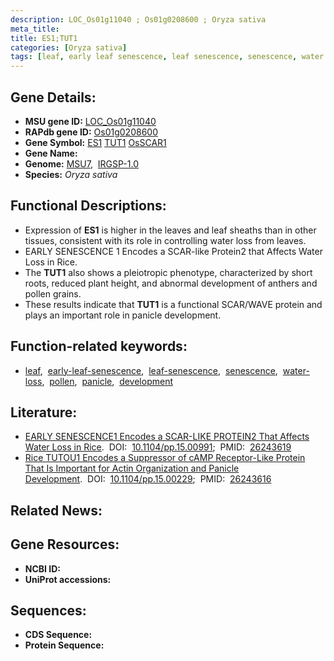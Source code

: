 ```yaml
---
description: LOC_Os01g11040 ; Os01g0208600 ; Oryza sativa
meta_title:
title: ES1;TUT1
categories: [Oryza sativa]
tags: [leaf, early leaf senescence, leaf senescence, senescence, water loss, pollen, panicle, development]
---
```


## Gene Details:
- **MSU gene ID:** [LOC_Os01g11040](http://rice.uga.edu/cgi-bin/ORF_infopage.cgi?orf=LOC_Os01g11040)  
- **RAPdb gene ID:** [Os01g0208600](https://rapdb.dna.affrc.go.jp/locus/?name=Os01g0208600)  
- **Gene Symbol:** <u>ES1</u>&nbsp;<u>TUT1</u>&nbsp;<u>OsSCAR1</u>
- **Gene Name:**
- **Genome:**  [MSU7](http://rice.uga.edu/),&nbsp;&nbsp;[IRGSP-1.0](https://rapdb.dna.affrc.go.jp/download/irgsp1.html)
- **Species:** *Oryza sativa*

## Functional Descriptions:
   - Expression of **ES1** is higher in the leaves and leaf sheaths than in other tissues, consistent with its role in controlling water loss from leaves.
   - EARLY SENESCENCE 1 Encodes a SCAR-like Protein2 that Affects Water Loss in Rice.
   - The **TUT1** also shows a pleiotropic phenotype, characterized by short roots, reduced plant height, and abnormal development of anthers and pollen grains.
   - These results indicate that **TUT1** is a functional SCAR/WAVE protein and plays an important role in panicle development.

## Function-related keywords:
   - [leaf](/tags/leaf/),&nbsp;&nbsp;[early-leaf-senescence](/tags/early-leaf-senescence/),&nbsp;&nbsp;[leaf-senescence](/tags/leaf-senescence/),&nbsp;&nbsp;[senescence](/tags/senescence/),&nbsp;&nbsp;[water-loss](/tags/water-loss/),&nbsp;&nbsp;[pollen](/tags/pollen/),&nbsp;&nbsp;[panicle](/tags/panicle/),&nbsp;&nbsp;[development](/tags/development/)

## Literature:
   - [EARLY SENESCENCE1 Encodes a SCAR-LIKE PROTEIN2 That Affects Water Loss in Rice](https://www.doi.org/10.1104/pp.15.00991).&nbsp;&nbsp;DOI:&nbsp;&nbsp;[10.1104/pp.15.00991](https://www.doi.org/10.1104/pp.15.00991);&nbsp;&nbsp;PMID:&nbsp;&nbsp;[26243619](https://pubmed.ncbi.nlm.nih.gov/26243619/)
   - [Rice TUTOU1 Encodes a Suppressor of cAMP Receptor-Like Protein That Is Important for Actin Organization and Panicle Development](https://www.doi.org/10.1104/pp.15.00229).&nbsp;&nbsp;DOI:&nbsp;&nbsp;[10.1104/pp.15.00229](https://www.doi.org/10.1104/pp.15.00229);&nbsp;&nbsp;PMID:&nbsp;&nbsp;[26243616](https://pubmed.ncbi.nlm.nih.gov/26243616/)

## Related News:

## Gene Resources:
- **NCBI ID:**  []()
- **UniProt accessions:** [](https://www.uniprot.org/uniprotkb//entry)

## Sequences:
- **CDS Sequence:**
- **Protein Sequence:**
